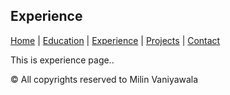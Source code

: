 ## Experience

[Home](index.markdown) | [Education](education.markdown) | [Experience](experience.markdown) | [Projects](project.markdown) | [Contact](contact.markdown)

This is experience page..

© All copyrights reserved to Milin Vaniyawala
